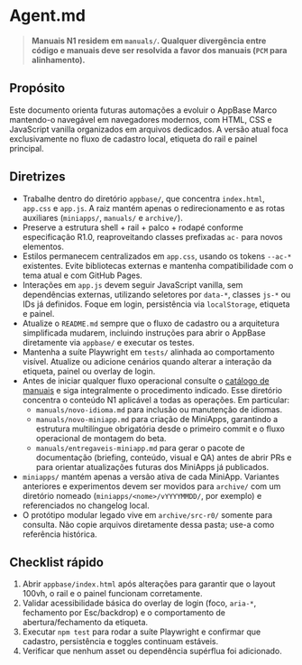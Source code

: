 # Agent.md

> **Manuais N1 residem em `manuals/`. Qualquer divergência entre código e manuais deve ser resolvida a favor dos manuais (`PCM` para alinhamento).**

## Propósito
Este documento orienta futuras automações a evoluir o AppBase Marco mantendo-o
navegável em navegadores modernos, com HTML, CSS e JavaScript vanilla
organizados em arquivos dedicados. A versão atual foca exclusivamente no fluxo
de cadastro local, etiqueta do rail e painel principal.

## Diretrizes
- Trabalhe dentro do diretório `appbase/`, que concentra `index.html`,
  `app.css` e `app.js`. A raiz mantém apenas o redirecionamento e as rotas
  auxiliares (`miniapps/`, `manuals/` e `archive/`).
- Preserve a estrutura shell + rail + palco + rodapé conforme especificação
  R1.0, reaproveitando classes prefixadas `ac-` para novos elementos.
- Estilos permanecem centralizados em `app.css`, usando os tokens `--ac-*`
  existentes. Evite bibliotecas externas e mantenha compatibilidade com o tema
  atual e com GitHub Pages.
- Interações em `app.js` devem seguir JavaScript vanilla, sem dependências
  externas, utilizando seletores por `data-*`, classes `js-*` ou IDs já
  definidos. Foque em login, persistência via `localStorage`, etiqueta e painel.
- Atualize o `README.md` sempre que o fluxo de cadastro ou a arquitetura
  simplificada mudarem, incluindo instruções para abrir o AppBase diretamente via
  `appbase/` e executar os testes.
- Mantenha a suíte Playwright em `tests/` alinhada ao comportamento visível.
  Atualize ou adicione cenários quando alterar a interação da etiqueta, painel
  ou overlay de login.
- Antes de iniciar qualquer fluxo operacional consulte o
  [catálogo de manuais](manuals/README.md) e siga integralmente o procedimento
  indicado. Esse diretório concentra o conteúdo N1 aplicável a todas as
  operações. Em particular:
  - `manuals/novo-idioma.md` para inclusão ou manutenção de idiomas.
  - `manuals/novo-miniapp.md` para criação de MiniApps, garantindo a estrutura
    multilíngue obrigatória desde o primeiro commit e o fluxo operacional de
    montagem do beta.
  - `manuals/entregaveis-miniapp.md` para gerar o pacote de documentação
    (briefing, conteúdo, visual e QA) antes de abrir PRs e para orientar
    atualizações futuras dos MiniApps já publicados.
- `miniapps/` mantém apenas a versão ativa de cada MiniApp. Variantes
  anteriores e experimentos devem ser movidos para `archive/` com um diretório
  nomeado (`miniapps/<nome>/vYYYYMMDD/`, por exemplo) e referenciados no
  changelog local.
- O protótipo modular legado vive em `archive/src-r0/` somente para consulta.
  Não copie arquivos diretamente dessa pasta; use-a como referência histórica.

## Checklist rápido
1. Abrir `appbase/index.html` após alterações para garantir que o layout 100vh,
   o rail e o painel funcionam corretamente.
2. Validar acessibilidade básica do overlay de login (foco, `aria-*`, fechamento
   por Esc/backdrop) e o comportamento de abertura/fechamento da etiqueta.
3. Executar `npm test` para rodar a suíte Playwright e confirmar que cadastro,
   persistência e toggles continuam estáveis.
4. Verificar que nenhum asset ou dependência supérflua foi adicionado.
